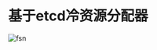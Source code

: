 基于etcd冷资源分配器
===============================

![fsn](https://timgsa.baidu.com/timg?image&quality=80&size=b9999_10000&sec=1558171486&di=08bb86754c3470070b56ad26a2c5ef7d&imgtype=jpg&er=1&src=http%3A%2F%2Fb-ssl.duitang.com%2Fuploads%2Fitem%2F201704%2F29%2F20170429203617_CH5wz.jpeg)